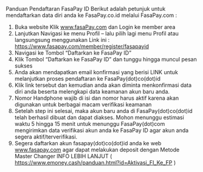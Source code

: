 Panduan Pendaftaran FasaPay ID
Berikut adalah petunjuk untuk mendaftarkan data diri anda ke FasaPay.co.id melalui FasaPay.com :
1. Buka website Klik www.fasaPay.com dan Login ke member area
2. Lanjutkan Navigasi ke menu Profil – lalu pilih lagi menu Profil 
atau langsungsung menggunakan Link ini : https://www.fasapay.com/member/register/fasapayid
3. Navigasi ke Tombol “Daftarkan ke FasaPay ID”
4. Klik Tombol “Daftarkan ke FasaPay ID” dan tunggu hingga muncul pesan sukses
5. Anda akan mendapatkan email konfirmasi yang berisi LINK untuk melanjutkan proses pendaftaran ke FasaPay(dot)co(dot)id
6. Klik link tersebut dan kemudian anda akan diminta menkonfirmasi data diri anda beserta melengkapi data keamanan akun baru anda.
7. Nomor Handphone wajib di isi dan nomor harus aktif karena akan digunakan untuk berbagai macam verifikasi keamanan
8. Setelah step ini selesai, maka akun baru anda di FasaPay(dot)co(dot)id telah berhasil dibuat dan dapat diakses. Mohon menunggu estimasi waktu 5 hingga 15 menit untuk menunggu FasaPay(dot)com mengirimkan data verifikasi akun anda ke FasaPay ID agar akun anda segera aktif/terverifikasi.
9. Segera daftarkan akun fasapay(dot)co(dot)id anda ke web www.fasapay.com agar dapat melakukan deposit dengan Metode Master Changer
INFO LEBIH LANJUT ( https://www.emoney.cash/panduan.html?id=Aktivasi_FI_Ke_FP )
